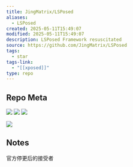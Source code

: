 ```yaml
---
title: JingMatrix/LSPosed
aliases:
  - LSPosed
created: 2025-05-11T15:49:07
modified: 2025-05-11T15:49:07
description: LSPosed Framework resuscitated
source: https://github.com/JingMatrix/LSPosed
tags:
  - star
tags-link:
  - "[[xposed]]"
type: repo
---
```

## Repo Meta

![](https://img.shields.io/github/stars/JingMatrix/LSPosed?style=for-the-badge&label=stars) ![](https://img.shields.io/github/repo-size/JingMatrix/LSPosed?style=for-the-badge&label=size) ![](https://img.shields.io/github/created-at/JingMatrix/LSPosed?style=for-the-badge&label=since)

[![](https://github-readme-stats.vercel.app/api/pin/?username=JingMatrix&repo=LSPosed&bg_color=00000000)](https://github.com/JingMatrix/LSPosed)

## Notes

官方停更后的接受者